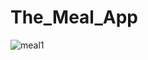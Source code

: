 # The_Meal_App
![meal1](https://github.com/191251149akashnandi/The_Meal_App/assets/70074173/63398eb8-36c2-4922-8782-5ce419850671)
